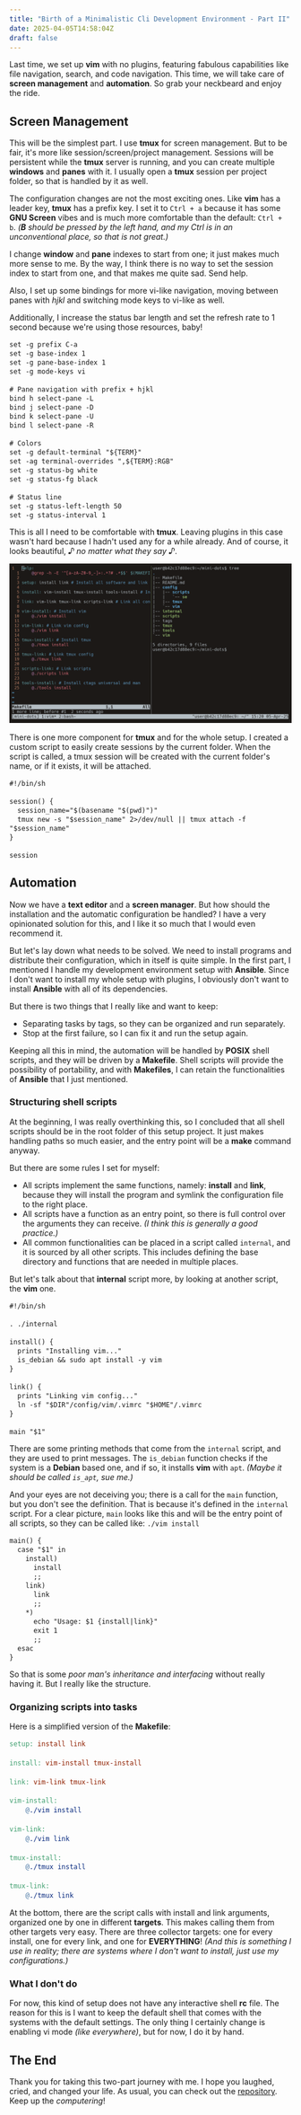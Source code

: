 ```yaml
---
title: "Birth of a Minimalistic Cli Development Environment - Part II"
date: 2025-04-05T14:58:04Z
draft: false
---
```


Last time, we set up **vim** with no plugins, featuring fabulous capabilities like file navigation, search, and code navigation. This time, we will take care of **screen management** and **automation**. So grab your neckbeard and enjoy the ride.

<!--more-->

## Screen Management

This will be the simplest part. I use **tmux** for screen management. But to be fair, it's more like session/screen/project management. Sessions will be persistent while the **tmux** server is running, and you can create multiple **windows** and **panes** with it. I usually open a **tmux** session per project folder, so that is handled by it as well.

The configuration changes are not the most exciting ones. Like **vim** has a leader key, **tmux** has a prefix key. I set it to `Ctrl + a` because it has some **GNU Screen** vibes and is much more comfortable than the default: `Ctrl + b`. _(**B** should be pressed by the left hand, and my Ctrl is in an unconventional place, so that is not great.)_

I change **window** and **pane** indexes to start from one; it just makes much more sense to me. By the way, I think there is no way to set the session index to start from one, and that makes me quite sad. Send help.

Also, I set up some bindings for more vi-like navigation, moving between panes with _hjkl_ and switching mode keys to vi-like as well.

Additionally, I increase the status bar length and set the refresh rate to 1 second because we're using those resources, baby!

```shell
set -g prefix C-a
set -g base-index 1
set -g pane-base-index 1
set -g mode-keys vi

# Pane navigation with prefix + hjkl
bind h select-pane -L
bind j select-pane -D
bind k select-pane -U
bind l select-pane -R

# Colors
set -g default-terminal "${TERM}"
set -ag terminal-overrides ",${TERM}:RGB"
set -g status-bg white
set -g status-fg black

# Status line
set -g status-left-length 50
set -g status-interval 1
```

This is all I need to be comfortable with **tmux**. Leaving plugins in this case wasn't hard because I hadn't used any for a while already. And of course, it looks beautiful, _♪ no matter what they say ♪_.

![tmux](tmux.png)

There is one more component for **tmux** and for the whole setup. I created a custom script to easily create sessions by the current folder. When the script is called, a tmux session will be created with the current folder's name, or if it exists, it will be attached.

```shell
#!/bin/sh

session() {
  session_name="$(basename "$(pwd)")"
  tmux new -s "$session_name" 2>/dev/null || tmux attach -f "$session_name"
}

session
```

## Automation

Now we have a **text editor** and a **screen manager**. But how should the installation and the automatic configuration be handled? I have a very opinionated solution for this, and I like it so much that I would even recommend it.

But let's lay down what needs to be solved. We need to install programs and distribute their configuration, which in itself is quite simple. In the first part, I mentioned I handle my development environment setup with **Ansible**. Since I don't want to install my whole setup with plugins, I obviously don't want to install **Ansible** with all of its dependencies.

But there is two things that I really like and want to keep:

- Separating tasks by tags, so they can be organized and run separately.
- Stop at the first failure, so I can fix it and run the setup again.

Keeping all this in mind, the automation will be handled by **POSIX** shell scripts, and they will be driven by a **Makefile**. Shell scripts will provide the possibility of portability, and with **Makefiles**, I can retain the functionalities of **Ansible** that I just mentioned.

### Structuring shell scripts

At the beginning, I was really overthinking this, so I concluded that all shell scripts should be in the root folder of this setup project. It just makes handling paths so much easier, and the entry point will be a **make** command anyway.

But there are some rules I set for myself:

- All scripts implement the same functions, namely: **install** and **link**, because they will install the program and symlink the configuration file to the right place.
- All scripts have a function as an entry point, so there is full control over the arguments they can receive. _(I think this is generally a good practice.)_
- All common functionalities can be placed in a script called `internal`, and it is sourced by all other scripts. This includes defining the base directory and functions that are needed in multiple places.

But let's talk about that **internal** script more, by looking at another script, the **vim** one.

```shell
#!/bin/sh

. ./internal

install() {
  prints "Installing vim..."
  is_debian && sudo apt install -y vim
}

link() {
  prints "Linking vim config..."
  ln -sf "$DIR"/config/vim/.vimrc "$HOME"/.vimrc
}

main "$1"
```

There are some printing methods that come from the `internal` script, and they are used to print messages. The `is_debian` function checks if the system is a **Debian** based one, and if so, it installs **vim** with `apt`. _(Maybe it should be called `is_apt`, sue me.)_

And your eyes are not deceiving you; there is a call for the `main` function, but you don't see the definition. That is because it's defined in the `internal` script. For a clear picture, `main` looks like this and will be the entry point of all scripts, so they can be called like: `./vim install`

```shell
main() {
  case "$1" in
    install)
      install
      ;;
    link)
      link
      ;;
    *)
      echo "Usage: $1 {install|link}"
      exit 1
      ;;
  esac
}
```

So that is some _poor man's inheritance and interfacing_ without really having it. But I really like the structure.

### Organizing scripts into tasks

Here is a simplified version of the **Makefile**:

```makefile
setup: install link

install: vim-install tmux-install

link: vim-link tmux-link

vim-install:
    @./vim install

vim-link:
    @./vim link

tmux-install:
    @./tmux install

tmux-link:
    @./tmux link
```

At the bottom, there are the script calls with install and link arguments, organized one by one in different **targets**. This makes calling them from other targets very easy. There are three collector targets: one for every install, one for every link, and one for **EVERYTHING**! _(And this is something I use in reality; there are systems where I don't want to install, just use my configurations.)_

### What I don't do

For now, this kind of setup does not have any interactive shell **rc** file. The reason for this is I want to keep the default shell that comes with the systems with the default settings. The only thing I certainly change is enabling vi mode _(like everywhere)_, but for now, I do it by hand.

## The End

Thank you for taking this two-part journey with me. I hope you laughed, cried, and changed your life. As usual, you can check out the [repository](https://github.com/hrvthzslt/mini-dots). Keep up the _computering_!
